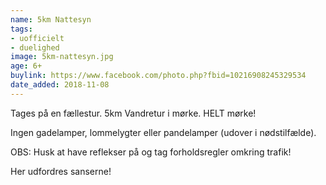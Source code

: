 ```yaml
---
name: 5km Nattesyn
tags:
- uofficielt
- duelighed
image: 5km-nattesyn.jpg
age: 6+
buylink: https://www.facebook.com/photo.php?fbid=10216908245329534
date_added: 2018-11-08
---
```

Tages på en fællestur.
5km Vandretur i mørke. HELT mørke!

Ingen gadelamper, lommelygter eller pandelamper (udover i nødstilfælde).

OBS: Husk at have reflekser på og tag forholdsregler omkring trafik!

Her udfordres sanserne!
